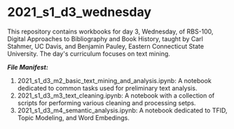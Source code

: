 # 2021_s1_d3_wednesday

This repository contains workbooks for day 3, Wednesday, of RBS-100, Digital Approaches to Bibliography and Book History, taught by Carl Stahmer, UC Davis, and Benjamin Pauley, Eastern Connecticut State University.  The day's curriculum focuses on text mining.

_**File Manifest:**_

1. 2021_s1_d3_m2_basic_text_mining_and_analysis.ipynb: A notebook dedicated to common tasks used for preliminary text analysis.
2. 2021_s1_d3_m3_text_cleaning.ipynb:  A notebook with a collection of scripts for performing various cleaning and processing setps.
3. 2021_s1_d3_m4_semantic_analysis.ipynb: A notebook dedicated to TFID, Topic Modeling, and Word Embedings.